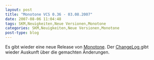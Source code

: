 ```yaml
---
layout: post
title: "Monotone VCS 0.36 - 03.08.2007"
date: 2007-08-06 11:04:48
tags: SKM,Neuigkeiten,Neue Versionen,Monotone
categories: SKM,Neuigkeiten,Neue Versionen,Monotone
post-type: blog
---
```

Es gibt wieder eine neue Release von <a href="http://monotone.ca">Monotone</a>. Der <a href="http://monotone.ca/NEWS">ChangeLog </a> gibt wieder Auskunft über die gemachten Änderungen.
